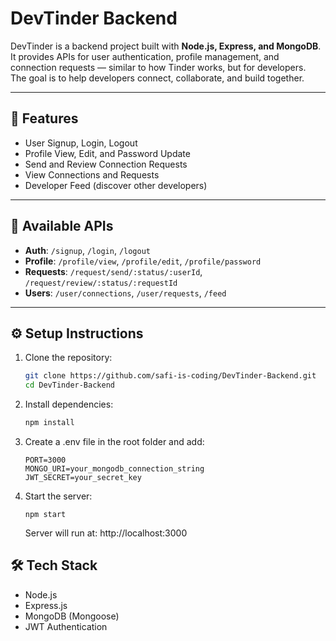 # DevTinder Backend

DevTinder is a backend project built with **Node.js, Express, and MongoDB**.  
It provides APIs for user authentication, profile management, and connection requests — similar to how Tinder works, but for developers.  
The goal is to help developers connect, collaborate, and build together.

---

## 🚀 Features
- User Signup, Login, Logout
- Profile View, Edit, and Password Update
- Send and Review Connection Requests
- View Connections and Requests
- Developer Feed (discover other developers)

---

## 🔑 Available APIs
- **Auth**: `/signup`, `/login`, `/logout`  
- **Profile**: `/profile/view`, `/profile/edit`, `/profile/password`  
- **Requests**: `/request/send/:status/:userId`, `/request/review/:status/:requestId`  
- **Users**: `/user/connections`, `/user/requests`, `/feed`

---

## ⚙️ Setup Instructions

1. Clone the repository:
   ```bash
   git clone https://github.com/safi-is-coding/DevTinder-Backend.git
   cd DevTinder-Backend
   ```

2. Install dependencies:

    ```bash
    npm install
    ```
    
3. Create a .env file in the root folder and add:

    ```
    PORT=3000
    MONGO_URI=your_mongodb_connection_string
    JWT_SECRET=your_secret_key
    ```

4. Start the server:

    ```
    npm start
    ```
    Server will run at: http://localhost:3000

## 🛠 Tech Stack
- Node.js
- Express.js
- MongoDB (Mongoose)
- JWT Authentication